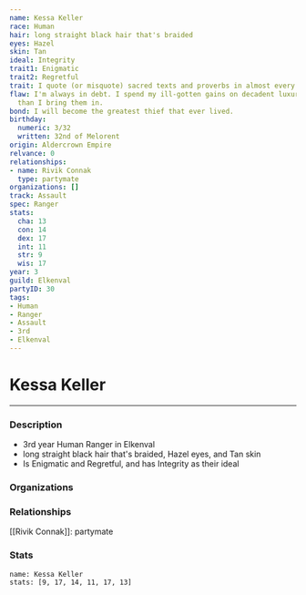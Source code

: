 ```yaml
---
name: Kessa Keller
race: Human
hair: long straight black hair that's braided
eyes: Hazel
skin: Tan
ideal: Integrity
trait1: Enigmatic
trait2: Regretful
trait: I quote (or misquote) sacred texts and proverbs in almost every situation.
flaw: I'm always in debt. I spend my ill-gotten gains on decadent luxuries faster
  than I bring them in.
bond: I will become the greatest thief that ever lived.
birthday:
  numeric: 3/32
  written: 32nd of Melorent
origin: Aldercrown Empire
relvance: 0
relationships:
- name: Rivik Connak
  type: partymate
organizations: []
track: Assault
spec: Ranger
stats:
  cha: 13
  con: 14
  dex: 17
  int: 11
  str: 9
  wis: 17
year: 3
guild: Elkenval
partyID: 30
tags:
- Human
- Ranger
- Assault
- 3rd
- Elkenval
---
```

# Kessa Keller
---
### Description
- 3rd year Human Ranger in Elkenval
- long straight black hair that's braided, Hazel eyes, and Tan skin
- Is Enigmatic and Regretful, and has Integrity as their ideal

### Organizations
### Relationships
[[Rivik Connak]]: partymate
### Stats
```statblock
name: Kessa Keller
stats: [9, 17, 14, 11, 17, 13]
```